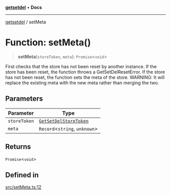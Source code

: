 [**getsetdel**](../README.md) • **Docs**

---

[getsetdel](../README.md) / setMeta

# Function: setMeta()

> **setMeta**(`storeToken`, `meta`): `Promise`\<`void`\>

First checks that the store has not been reset by another instance. If the
store has been reset, the function throws a GetSetDelResetError. If the store
has not been reset, the function sets the meta of the store. WARNING: It will
replace the existing meta with the new meta rather than merging the two.

## Parameters

| Parameter    | Type                                                          |
| ------------ | ------------------------------------------------------------- |
| `storeToken` | [`GetSetDelStoreToken`](../interfaces/GetSetDelStoreToken.md) |
| `meta`       | `Record`\<`string`, `unknown`\>                               |

## Returns

`Promise`\<`void`\>

## Defined in

[src/setMeta.ts:12](https://github.com/ericvera/getsetdel/blob/main/src/setMeta.ts#L12)
